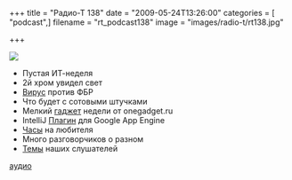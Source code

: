 +++
title = "Радио-Т 138"
date = "2009-05-24T13:26:00"
categories = [ "podcast",]
filename = "rt_podcast138"
image = "images/radio-t/rt138.jpg"

+++

![](https://radio-t.com/images/radio-t/rt138.jpg)

- Пустая ИТ-неделя
- 2й хром увидел свет
- [Вирус](http://soft.compulenta.ru/428055/) против ФБР
- Что будет с сотовыми штучками
- Мелкий [гаджет](http://onegadget.ru/og/3857) недели от onegadget.ru
- IntelliJ [Плагин](http://maxheapsize.com/2009/05/08/jetbrains-released-a-google-app-engine-plugin-for-intellij/) для Google App Engine
- [Часы](http://www.engadget.com/2009/05/18/phosphor-intros-new-line-of-curved-e-ink-watches/) на любителя
- Много разговорчиков о разном
- [Темы](/p/2009/05/21/prep-138/) наших слушателей


[аудио](https://cdn.radio-t.com/rt_podcast138.mp3)
<audio src="https://cdn.radio-t.com/rt_podcast138.mp3" preload="none"></audio>
